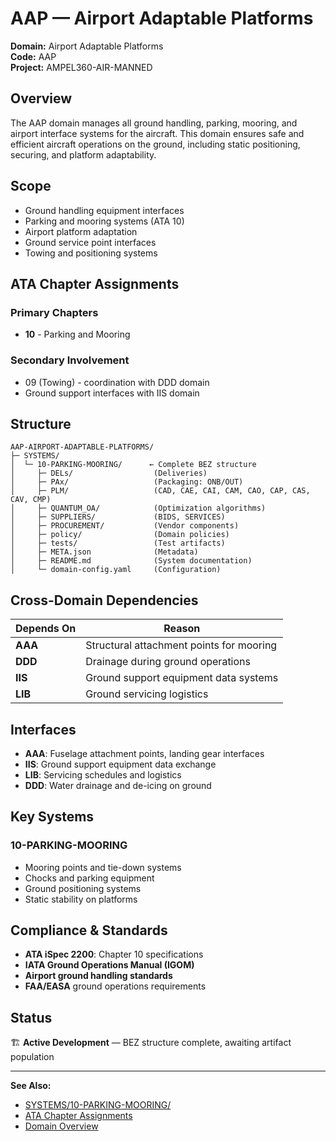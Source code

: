 # AAP — Airport Adaptable Platforms

**Domain:** Airport Adaptable Platforms  
**Code:** AAP  
**Project:** AMPEL360-AIR-MANNED

## Overview

The AAP domain manages all ground handling, parking, mooring, and airport interface systems for the aircraft. This domain ensures safe and efficient aircraft operations on the ground, including static positioning, securing, and platform adaptability.

## Scope

- Ground handling equipment interfaces
- Parking and mooring systems (ATA 10)
- Airport platform adaptation
- Ground service point interfaces
- Towing and positioning systems

## ATA Chapter Assignments

### Primary Chapters
- **10** - Parking and Mooring

### Secondary Involvement
- 09 (Towing) - coordination with DDD domain
- Ground support interfaces with IIS domain

## Structure

```
AAP-AIRPORT-ADAPTABLE-PLATFORMS/
├─ SYSTEMS/
│  └─ 10-PARKING-MOORING/      ← Complete BEZ structure
│     ├─ DELs/                  (Deliveries)
│     ├─ PAx/                   (Packaging: ONB/OUT)
│     ├─ PLM/                   (CAD, CAE, CAI, CAM, CAO, CAP, CAS, CAV, CMP)
│     ├─ QUANTUM_OA/            (Optimization algorithms)
│     ├─ SUPPLIERS/             (BIDS, SERVICES)
│     ├─ PROCUREMENT/           (Vendor components)
│     ├─ policy/                (Domain policies)
│     ├─ tests/                 (Test artifacts)
│     ├─ META.json              (Metadata)
│     ├─ README.md              (System documentation)
│     └─ domain-config.yaml     (Configuration)
```

## Cross-Domain Dependencies

| Depends On | Reason |
|------------|--------|
| **AAA** | Structural attachment points for mooring |
| **DDD** | Drainage during ground operations |
| **IIS** | Ground support equipment data systems |
| **LIB** | Ground servicing logistics |

## Interfaces

- **AAA**: Fuselage attachment points, landing gear interfaces
- **IIS**: Ground support equipment data exchange
- **LIB**: Servicing schedules and logistics
- **DDD**: Water drainage and de-icing on ground

## Key Systems

### 10-PARKING-MOORING
- Mooring points and tie-down systems
- Chocks and parking equipment
- Ground positioning systems
- Static stability on platforms

## Compliance & Standards

- **ATA iSpec 2200**: Chapter 10 specifications
- **IATA Ground Operations Manual (IGOM)**
- **Airport ground handling standards**
- **FAA/EASA** ground operations requirements

## Status

🏗️ **Active Development** — BEZ structure complete, awaiting artifact population

---

**See Also:**
- [SYSTEMS/10-PARKING-MOORING/](./SYSTEMS/10-PARKING-MOORING/)
- [ATA Chapter Assignments](../../../1-DIMENSIONS/CANONICAL-TAXONOMY/ata-chapters.csv)
- [Domain Overview](../README.md)
